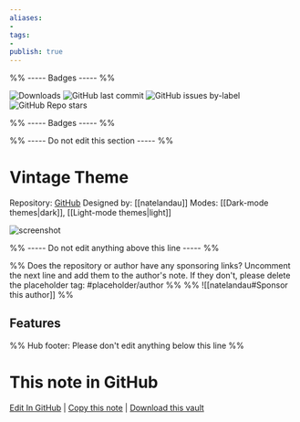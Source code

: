 ```yaml
---
aliases:
- 
tags: 
- 
publish: true
---
```


%% ----- Badges ----- %%

![Downloads](https://img.shields.io/badge/downloads-8030-573E7A?style=for-the-badge&logo=)
![GitHub last commit](https://img.shields.io/github/last-commit/natelandau/obsidian-vintage-theme?color=573E7A&label=last%20update&logo=github&style=for-the-badge)
![GitHub issues by-label](https://img.shields.io/github/issues/natelandau/obsidian-vintage-theme/help%20wanted?color=573E7A&logo=github&style=for-the-badge) 
![GitHub Repo stars](https://img.shields.io/github/stars/natelandau/obsidian-vintage-theme?color=573E7A&logo=github&style=for-the-badge)

%% ----- Badges ----- %%

%% ----- Do not edit this section ----- %%

# Vintage Theme

Repository: [GitHub](https://github.com/natelandau/obsidian-vintage-theme)
Designed by: [[natelandau]]
Modes: [[Dark-mode themes|dark]], [[Light-mode themes|light]]



![screenshot](https://github.com/natelandau/obsidian-vintage-theme/raw/main/_media/light.png)

%% ----- Do not edit anything above this line ----- %% 

%% Does the repository or author have any sponsoring links? Uncomment the next line and add them to the author's note. If they don't, please delete the placeholder tag: #placeholder/author %%
%% ![[natelandau#Sponsor this author]] %%


## Features



%% Hub footer: Please don't edit anything below this line %%

# This note in GitHub

<span class="git-footer">[Edit In GitHub](https://github.dev/obsidian-community/obsidian-hub/blob/main/02%20-%20Community%20Expansions/02.05%20All%20Community%20Expansions/Themes/Vintage%20Theme.md "git-hub-edit-note") | [Copy this note](https://raw.githubusercontent.com/obsidian-community/obsidian-hub/main/02%20-%20Community%20Expansions/02.05%20All%20Community%20Expansions/Themes/Vintage%20Theme.md "git-hub-copy-note") | [Download this vault](https://github.com/obsidian-community/obsidian-hub/archive/refs/heads/main.zip "git-hub-download-vault") </span>
